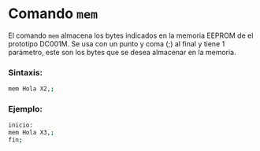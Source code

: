# Comando ```mem```

El comando ```mem``` almacena los bytes indicados en la memoria EEPROM de el prototipo DC001M. Se usa con un punto y coma (;) al final y tiene 1 parámetro, este son los bytes que se desea almacenar en la memoria.

### Sintaxis:
```sh
mem Hola X2,;
```

### Ejemplo:
```sh
inicio:
mem Hola X3,;
fin;
```
